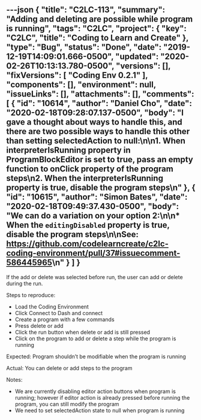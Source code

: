 ---json
{
  "title": "C2LC-113",
  "summary": "Adding and deleting are possible while program is running",
  "tags": "C2LC",
  "project": {
    "key": "C2LC",
    "title": "Coding to Learn and Create"
  },
  "type": "Bug",
  "status": "Done",
  "date": "2019-12-19T14:09:01.666-0500",
  "updated": "2020-02-26T10:13:13.780-0500",
  "versions": [],
  "fixVersions": [
    "Coding Env 0.2.1"
  ],
  "components": [],
  "environment": null,
  "issueLinks": [],
  "attachments": [],
  "comments": [
    {
      "id": "10614",
      "author": "Daniel Cho",
      "date": "2020-02-18T09:28:07.137-0500",
      "body": "I gave a thought about ways to handle this, and there are two possible ways to handle this other than setting selectedAction to null:\n\n1. When interpreterIsRunning property in ProgramBlockEditor is set to true, pass an empty function to onClick property of the program steps\n2. When the interpreterIsRunning property is true, disable the program steps\n"
    },
    {
      "id": "10615",
      "author": "Simon Bates",
      "date": "2020-02-18T09:49:37.430-0500",
      "body": "We can do a variation on your option 2:\n\n* When the `editingDisabled` property is true, disable the program steps\n\nSee: <https://github.com/codelearncreate/c2lc-coding-environment/pull/37#issuecomment-586445965>\n"
    }
  ]
}
---
If the add or delete was selected before run, the user can add or delete during the run.

Steps to reproduce:

* Load the Coding Environment
* Click Connect to Dash and connect
* Create a program with a few commands
* Press delete or add 
* Click the run button when delete or add is still pressed
* Click on the program to add or delete a step while the program is running

Expected: Program shouldn’t be modifiable when the program is running

Actual: You can delete or add steps to the program

Notes:

* We are currently disabling editor action buttons when program is running; however if editor action is already pressed before running the program, you can still modify the program
* We need to set selectedAction state to null when program is running

        